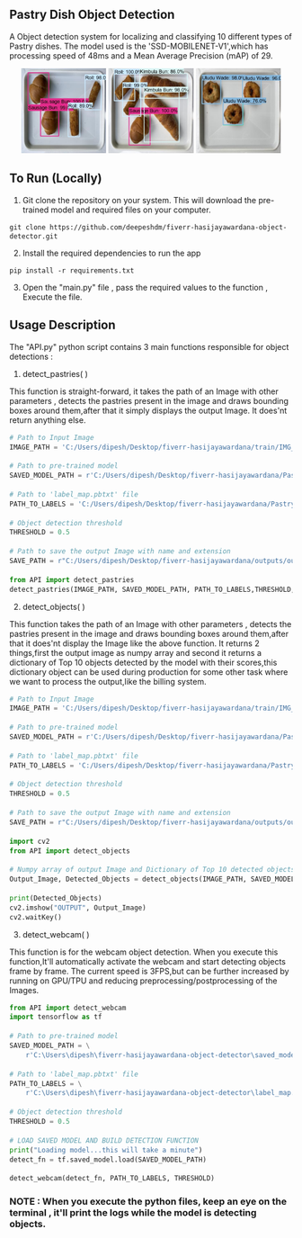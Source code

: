 ## Pastry Dish Object Detection

A Object detection system for localizing and classifying 10 different types of Pastry dishes. The model used is the 'SSD-MOBILENET-V1',which has processing speed of 48ms and a Mean Average Precision (mAP) of 29.

<div float="left" align="center">
<img src="/outputs/output1.jpeg"  width="30%"/>
<img src="/outputs/output2.jpeg"  width="30%"/> 
<img src="/outputs/output3.jpeg"  width="30%"/> 
</div>


## To Run (Locally)

1. Git clone the repository on your system. This will download the pre-trained model and required files on your computer.
```
git clone https://github.com/deepeshdm/fiverr-hasijayawardana-object-detector.git
```

2. Install the required dependencies to run the app
```
pip install -r requirements.txt
```

3. Open the "main.py" file , pass the required values to the function , Execute the file.



## Usage Description


The "API.py" python script contains 3 main functions responsible for object detections :

1. detect_pastries( )

This function is straight-forward, it takes the path of an Image with other parameters , detects the pastries present in the image and draws bounding boxes around them,after that it simply displays the output Image. It does'nt return anything else.

```python
# Path to Input Image
IMAGE_PATH = 'C:/Users/dipesh/Desktop/fiverr-hasijayawardana/train/IMG_0008.JPG'

# Path to pre-trained model
SAVED_MODEL_PATH = r'C:/Users/dipesh/Desktop/fiverr-hasijayawardana/Pastry Detection/saved_model'

# Path to 'label_map.pbtxt' file
PATH_TO_LABELS = 'C:/Users/dipesh/Desktop/fiverr-hasijayawardana/Pastry Detection/label_map.pbtxt'

# Object detection threshold
THRESHOLD = 0.5

# Path to save the output Image with name and extension
SAVE_PATH = r"C:/Users/dipesh/Desktop/fiverr-hasijayawardana/outputs/output.jpeg"

from API import detect_pastries
detect_pastries(IMAGE_PATH, SAVED_MODEL_PATH, PATH_TO_LABELS,THRESHOLD,SAVE_PATH)
```
   
2. detect_objects( )

This function takes the path of an Image with other parameters , detects the pastries present in the image and draws bounding boxes around them,after that it does'nt display the Image like the above function. It returns 2 things,first the output image as numpy array and second it returns a dictionary of Top 10 objects detected by the model with their scores,this dictionary object can be used during production for some other task where we want to process the output,like the billing system.


```python
# Path to Input Image
IMAGE_PATH = 'C:/Users/dipesh/Desktop/fiverr-hasijayawardana/train/IMG_0008.JPG'

# Path to pre-trained model
SAVED_MODEL_PATH = r'C:/Users/dipesh/Desktop/fiverr-hasijayawardana/Pastry Detection/saved_model'

# Path to 'label_map.pbtxt' file
PATH_TO_LABELS = 'C:/Users/dipesh/Desktop/fiverr-hasijayawardana/Pastry Detection/label_map.pbtxt'

# Object detection threshold
THRESHOLD = 0.5

# Path to save the output Image with name and extension
SAVE_PATH = r"C:/Users/dipesh/Desktop/fiverr-hasijayawardana/outputs/output.jpeg"

import cv2
from API import detect_objects

# Numpy array of output Image and Dictionary of Top 10 detected objects with scores
Output_Image, Detected_Objects = detect_objects(IMAGE_PATH, SAVED_MODEL_PATH, PATH_TO_LABELS, THRESHOLD)

print(Detected_Objects)
cv2.imshow("OUTPUT", Output_Image)
cv2.waitKey()
```

3. detect_webcam( ) 

This function is for the webcam object detection. When you execute this function,It'll automatically activate the webcam and start detecting objects frame by frame. The current speed is 3FPS,but can be further increased by running on GPU/TPU and reducing preprocessing/postprocessing of the Images.

```python
from API import detect_webcam
import tensorflow as tf

# Path to pre-trained model
SAVED_MODEL_PATH = \
    r'C:\Users\dipesh\fiverr-hasijayawardana-object-detector\saved_model'

# Path to 'label_map.pbtxt' file
PATH_TO_LABELS = \
    r'C:\Users\dipesh\fiverr-hasijayawardana-object-detector\label_map.pbtxt'

# Object detection threshold
THRESHOLD = 0.5

# LOAD SAVED MODEL AND BUILD DETECTION FUNCTION
print("Loading model...this will take a minute")
detect_fn = tf.saved_model.load(SAVED_MODEL_PATH)

detect_webcam(detect_fn, PATH_TO_LABELS, THRESHOLD)
```


### NOTE : When you execute the python files, keep an eye on the terminal , it'll print the logs while the model is detecting objects.





